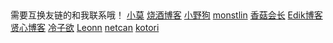 <br><br><br><br><br><br><br><br><br>


需要互换友链的和我联系哦！
[小莫](https://xiaomo.info)
[烧酒博客](https://i.shojo.cc/)
[小野狗](http://fortl.net) 
[monstlin](monsterlin.com)
[香菇会长](https://siitake.cn/)
[Edik博客](https://www.edik.cn/)
[贤心博客](http://sentsin.com/)
[冷子欲](http://lengziyu.com/)
[Leonn](https://liyuans.com/)
[netcan](http://www.netcan666.com/)
[kotori](https://kotori.love/)
